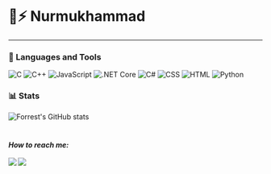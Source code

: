 # 🔭⚡ Nurmukhammad




---
### 🧰 Languages and Tools

![C](https://img.shields.io/badge/C-%2300599C.svg?style=for-the-badge&logo=c&logoColor=white)
![C++](https://img.shields.io/badge/C++-%2300599C.svg?style=for-the-badge&logo=c%2B%2B&logoColor=white)
![JavaScript](https://img.shields.io/badge/JavaScript-%23F7DF1E.svg?style=for-the-badge&logo=javascript&logoColor=black)
![.NET Core](https://img.shields.io/badge/.NET%20Core-%5C%2300BFFF.svg?style=for-the-badge&logo=.net&logoColor=white)
![C#](https://img.shields.io/badge/C%23-%239146FF.svg?style=for-the-badge&logo=c-sharp&logoColor=white)
![CSS](https://img.shields.io/badge/CSS-%231572B6.svg?style=for-the-badge&logo=css3&logoColor=white)
![HTML](https://img.shields.io/badge/HTML-%23E34F26.svg?style=for-the-badge&logo=html5&logoColor=white)
![Python](https://img.shields.io/badge/Python-%233776AB.svg?style=for-the-badge&logo=python&logoColor=white)



### 📊 Stats

![Forrest's GitHub stats](https://github-readme-stats.vercel.app/api?username=ordinarysoftware&show_icons=true&theme=gruvbox)

<!-- ![GitHub Streak](https://streak-stats.demolab.com?user=ordinarysoftware&theme=gruvbox&border_radius=4.5) -->

#

<h5>How to reach me:
<br><br> 
<a href="mailto:Abdurasulovs.01.27@gmail.com"><img src="https://img.shields.io/badge/-Abdurasulovs.01.27@gmail.com-D14836?style=flat&logo=Gmail&logoColor=white"/></a>
<a href="https://www.linkedin.com/in/nurmukhammad-abdurasulov-950160195/"><img src="https://img.shields.io/badge/LinkedIn-%230077B5.svg?style=flat&logo=linkedin&logoColor=white"/></a>

